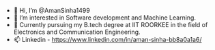 - 👋 Hi, I’m @AmanSinha1499
- 👀 I’m interested in Software development and Machine Learning.
- 🌱 Currently pursuing my B.tech degree at IIT ROORKEE in the field of Electronics and Communication Engineering.
- 📫 Linkedin - https://www.linkedin.com/in/aman-sinha-bb8a0a1a6/

<!---
AmanSinha1499/AmanSinha1499 is a ✨ special ✨ repository because its `README.md` (this file) appears on your GitHub profile.
You can click the Preview link to take a look at your changes.
--->
